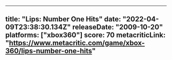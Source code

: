 
---
title: "Lips: Number One Hits"
date: "2022-04-09T23:38:30.134Z"
releaseDate: "2009-10-20"
platforms: ["xbox360"]
score: 70
metacriticLink: "https://www.metacritic.com/game/xbox-360/lips-number-one-hits"
---
